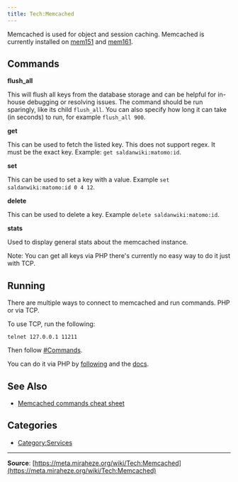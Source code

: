 ```yaml
---
title: Tech:Memcached
---
```


Memcached is used for object and session caching. Memcached is currently installed on [mem151](/tech-docs/techmem151) and [mem161](/tech-docs/techmem161).

## Commands 

**flush_all**

This will flush all keys from the database storage and can be helpful for in-house debugging or resolving issues. The command should be run sparingly, like its child `flush_all`. You can also specify how long it can take (in seconds) to run, for example `flush_all 900`.

**get**

This can be used to fetch the listed key. This does not support regex. It must be the exact key. Example: `get saldanwiki:matomo:id`.

**set**

This can be used to set a key with a value. Example `set saldanwiki:matomo:id 0 4 12`.

**delete**

This can be used to delete a key. Example `delete saldanwiki:matomo:id`.

**stats**

Used to display general stats about the memcached instance.

Note: You can get all keys via PHP there's currently no easy way to do it just with TCP.

## Running 

There are multiple ways to connect to memcached and run commands. PHP or via TCP.

To use TCP, run the following:

`telnet 127.0.0.1 11211`

Then follow [#Commands](#commands).

You can do it via PHP by [following](https://meta.miraheze.org/wiki/github:miraheze/MirahezeMagic/blob/e4e20be/includes/MirahezeMagicHooks.php#L263) and the [docs](https://www.php.net/manual/en/class.memcached.php).

## See Also 

* [Memcached commands cheat sheet](https://lzone.de/cheat-sheet/memcached)

## Categories

* [Category:Services](https://meta.miraheze.org/wiki/Category:Services)

----
**Source**: [https://meta.miraheze.org/wiki/Tech:Memcached](https://meta.miraheze.org/wiki/Tech:Memcached)